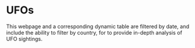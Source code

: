 # UFOs
This webpage and a corresponding dynamic table are filtered by date, and include the ability to filter by country, for to provide in-depth analysis of UFO sightings.
